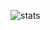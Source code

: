 ![stats](https://github-readme-stats.vercel.app/api?username=Biomee&show_icons=true&title_color=7F7FFF&icon_color=4C4CFF&text_color=9f9f9f&bg_color=151515&count_private=true)
